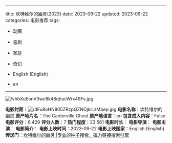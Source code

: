 
---
title: 坎特维尔的幽灵(2023)
date: 2023-09-22
updated: 2023-09-22
categories: 电影推荐
tags:

- 动画
- 喜剧
- 家庭
- 奇幻

- English (English)
- en
---

<img src="https://image.tmdb.org/t/p/original/vhbXuEonV3wc8k48qhucWrx49Fv.jpg" alt="/vhbXuEonV3wc8k48qhucWrx49Fv.jpg" title="/vhbXuEonV3wc8k48qhucWrx49Fv.jpg">

**电影封面**：<img src="https://image.tmdb.org/t/p/w200/dFu8oHN805ZRzpQZNOjkiLzMbep.jpg" alt="/dFu8oHN805ZRzpQZNOjkiLzMbep.jpg" title="/dFu8oHN805ZRzpQZNOjkiLzMbep.jpg">
**电影名称**：坎特维尔的幽灵
**原产地片名**：The Canterville Ghost
**原产地语言**：en
**包含成人内容**：False
**电影评分**：6.429
**评分人数**：7
**热门程度**：23.561
**电影时长**：
**电影导演**：
**电影主演**：
**电影简介**：
**电影上映时间**：2023-09-22
**电影上映国家**：English (English)
**传送门**：[坎特维尔的幽灵 |专业的种子搜索、磁力链接搜索引擎](https://movie.amd794.com:2083/?search=The%20Canterville%20Ghost&ordering=&mode=match_phrase&page_size=10&page=1)

